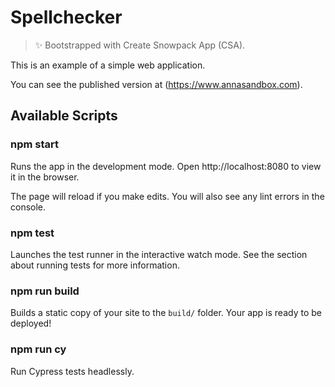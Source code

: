 # Spellchecker

> ✨ Bootstrapped with Create Snowpack App (CSA).

This is an example of a simple web application.

You can see the published version at (<https://www.annasandbox.com>).

## Available Scripts

### npm start

Runs the app in the development mode.
Open http://localhost:8080 to view it in the browser.

The page will reload if you make edits.
You will also see any lint errors in the console.

### npm test

Launches the test runner in the interactive watch mode.
See the section about running tests for more information.

### npm run build

Builds a static copy of your site to the `build/` folder.
Your app is ready to be deployed!

### npm run cy

Run Cypress tests headlessly.
